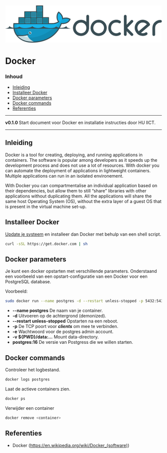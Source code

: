 ![logo](../Docker/img/Docker_(container_engine)_logo.svg) [](logo-id)

# Docker[](title-id) <!-- omit in toc -->

### Inhoud[](toc-id) <!-- omit in toc -->

- [Inleiding](#inleiding)
- [Installeer Docker](#installeer-docker)
- [Docker parameters](#docker-parameters)
- [Docker commands](#docker-commands)
- [Referenties](#referenties)

---

**v0.1.0 [](version-id)** Start document voor Docker en installatie instructies door HU IICT[](author-id).

---

## Inleiding

Docker is a tool for creating, deploying, and running applications in containers. The software is popular among developers as it speeds up the development process and does not use a lot of resources. With docker you can automate the deployment of applications in lightweight containers. Multiple applications can run in an isolated environement.

With Docker you can compartmentalise an individual application based on their dependencies, but allow them to still “share” libraries with other applications without duplicating them. All the applications will share the same host Operating System (OS), without the extra layer of a guest OS that is present in the virtual machine set-up.

## Installeer Docker

[Update je systeem](../OS/Raspberry-Pi-OS/README.md) en installeer dan Docker met behulp van een shell script.

```bash
curl -sSL https://get.docker.com | sh
```

## Docker parameters

Je kunt een docker opstarten met verschillende parameters. Onderstaand een voorbeeld van een opstart-configuratie van een Docker voor een PostgreSQL database.

Voorbeeld:

```bash
sudo docker run --name postgres -d --restart unless-stopped -p 5432:5432 -e POSTGRES_PASSWORD=123456 -v ${PWD}/data:/var/lib/postgresql/data postgres:16
```

- **--name postgres** De naam van je container.
- **-d** Uitvoeren op de achtergrond (demonized).
- **--restart unless-stopped** Opstarten na een reboot.
- **-p** De TCP poort voor ***clients*** om mee te verbinden.
- **-e** Wachtwoord voor de postgres admin account.
- **-v ${PWD}/data:...** Mount data-directory.
- **postgres:16** De versie van Postgress die we willen starten.

## Docker commands

Controleer het logbestand.

```bash
docker logs postgres
```

Laat de actieve containers zien.

```bash
docker ps
```

Verwijder een container

```bash
docker remove <container>
```

## Referenties

- Docker (<https://en.wikipedia.org/wiki/Docker_(software)>)
